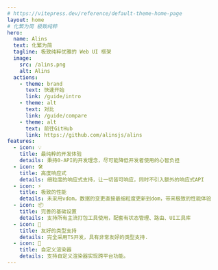 ```yaml
---
# https://vitepress.dev/reference/default-theme-home-page
layout: home
# 化繁为简 极致纯粹
hero:
  name: Alins
  text: 化繁为简
  tagline: 极致纯粹优雅的 Web UI 框架
  image:
    src: /alins.png
    alt: Alins
  actions:
    - theme: brand
      text: 快速开始
      link: /guide/intro
    - theme: alt
      text: 对比
      link: /guide/compare
    - theme: alt
      text: 前往GitHub
      link: https://github.com/alinsjs/alins
features:
  - icon: 💡
    title: 最纯粹的开发体验
    details: 秉持0-API的开发理念，尽可能降低开发者使用的心智负担
  - icon: 🛠️
    title: 高度响应式
    details: 细粒度的响应式支持，让一切皆可响应，同时不引入额外的响应式API
  - icon: ⚡️
    title: 极致的性能
    details: 未采用vdom，数据的变更直接最细粒度更新到dom，带来极致的性能体验
  - icon: 📦
    title: 完善的基础设置
    details: 支持所有主流打包工具使用，配套有状态管理、路由、UI工具库
  - icon: 🔑
    title: 友好的类型支持
    details: 完全采用TS开发，具有非常友好的类型支持.
  - icon: 🔩
    title: 自定义渲染器
    details: 支持自定义渲染器实现跨平台功能。
---
```


